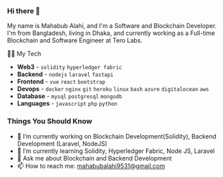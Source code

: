 ### Hi there 👋

<!--
**mahabubAlahi/mahabubAlahi** is a ✨ _special_ ✨ repository because its `README.md` (this file) appears on your GitHub profile.

Here are some ideas to get you started:

- 🔭 I’m currently working on ...
- 🌱 I’m currently learning ...
- 👯 I’m looking to collaborate on ...
- 🤔 I’m looking for help with ...
- 💬 Ask me about ...
- 📫 How to reach me: ...
- 😄 Pronouns: ...
- ⚡ Fun fact: ...
-->

My name is Mahabub Alahi, and I'm a Software and Blockchain Developer. I'm from Bangladesh, living in Dhaka, and currently working as a Full-time Blockchain and Software Engineer at Tero Labs. 

:technologist: My Tech

* **Web3** - `solidity` `hyperledger fabric`
* **Backend** - `nodejs` `laravel` `fastapi`
* **Frontend** - `vue` `react` `bootstrap`
* **Devops** - `docker` `nginx` `git` `heroku` `linux` `bash` `azure` `digitalocean` `aws`
* **Database** - `mysql` `postgresql` `mongodb`
* **Languages** - `javascript` `php` `python`

### Things You Should Know
- 🔭 I’m currently working on Blockchain Development(Solidity), Backend Development (Laravel, NodeJS)  
- 🌱 I’m currently learning Solidity, Hyperledger Fabric, Node JS, Laravel 
- 💬 Ask me about Blockchain and Backend Development 
- 📫 How to reach me: mahabubalahi9531@gmail.com 






